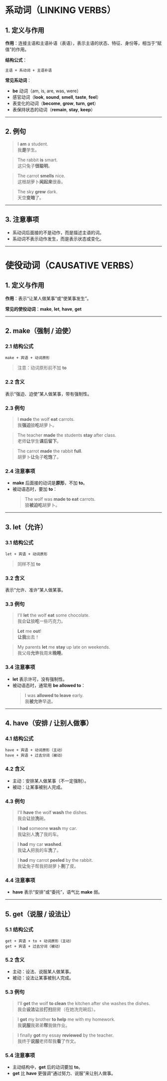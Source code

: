 # 系动词（LINKING VERBS）

## 1. 定义与作用
**作用**：连接主语和主语补语（表语），表示主语的状态、特征、身份等，相当于“赋值”的作用。  

**结构公式**：
```
主语 + 系动词 + 主语补语
```

**常见系动词**：
- **be** 动词（am, is, are, was, were）
- 感官动词（**look**, **sound**, **smell**, **taste**, **feel**）
- 表变化的动词（**become**, **grow**, **turn**, **get**）
- 表保持状态的动词（**remain**, **stay**, **keep**）

---

## 2. 例句
> I **am** a student.  
> 我**是**学生。  

> The rabbit **is** smart.  
> 这只兔子**很聪明**。  

> The carrot **smells** nice.  
> 这根胡萝卜**闻起来**很香。  

> The sky **grew** dark.  
> 天空**变暗**了。

---

## 3. 注意事项
- 系动词后面接的不是动作，而是描述主语的词。  
- 系动词不表示动作发生，而是表示状态或变化。

---

# 使役动词（CAUSATIVE VERBS）

## 1. 定义与作用
**作用**：表示“让某人做某事”或“使某事发生”。  

**常见的使役动词**：**make**, **let**, **have**, **get**

---

## 2. make（强制 / 迫使）

### 2.1 结构公式
```
make + 宾语 + 动词原形
```
> 注意：动词原形前不加 **to**

### 2.2 含义
表示“强迫、迫使”某人做某事，带有强制性。

### 2.3 例句
> I **made** the wolf **eat** carrots.  
> 我**强迫**狼**吃**胡萝卜。  

> The teacher **made** the students **stay** after class.  
> 老师**让**学生**课后留下**。  

> The carrot **made** the rabbit **full**.  
> 胡萝卜**让**兔子**吃饱**了。

### 2.4 注意事项
- **make** 后面接的动词是**原形**，不加 **to**。  
- 被动语态时，要加 **to**：  
  > The wolf was **made to eat** carrots.  
  > 狼**被迫吃**胡萝卜。

---

## 3. let（允许）

### 3.1 结构公式
```
let + 宾语 + 动词原形
```
> 同样不加 **to**

### 3.2 含义
表示“允许、准许”某人做某事。

### 3.3 例句
> I'll **let** the wolf **eat** some chocolate.  
> 我会**让**狼**吃**一些巧克力。  

> **Let** me **out**!  
> **让我**出去！  

> My parents **let** me **stay** up late on weekends.  
> 我父母**允许**我周末**晚睡**。

### 3.4 注意事项
- **let** 表示许可，没有强制性。  
- 被动语态时，通常用 **be allowed to**：  
  > I was **allowed to leave** early.  
  > 我**被允许**早退。

---

## 4. have（安排 / 让别人做事）

### 4.1 结构公式
```
have + 宾语 + 动词原形（主动）
have + 宾语 + 过去分词（被动）
```

### 4.2 含义
- 主动：安排某人做某事（不一定强制）。  
- 被动：让某事被别人完成。

### 4.3 例句
> I'll **have** the wolf **wash** the dishes.  
> 我会**让**狼**洗**碗。  

> I **had** someone **wash** my car.  
> 我**让**别人**洗**了我的车。  

> I **had** my car **washed**.  
> 我**让人**把我的车**洗**了。  

> I **had** my carrot **peeled** by the rabbit.  
> 我**让**兔子帮我把胡萝卜**削**了皮。

### 4.4 注意事项
- **have** 表示“安排”或“委托”，语气比 **make** 弱。

---

## 5. get（说服 / 设法让）

### 5.1 结构公式
```
get + 宾语 + to + 动词原形（主动）
get + 宾语 + 过去分词（被动）
```

### 5.2 含义
- 主动：设法、说服某人做某事。  
- 被动：设法让某事被别人完成。

### 5.3 例句
> I'll **get** the wolf **to clean** the kitchen after she washes the dishes.  
> 我会**设法让**狼**打扫**厨房（在她洗完碗后）。  

> I **got** my brother **to help** me with my homework.  
> 我**说服**我弟弟**帮**我做作业。  

> I finally **got** my essay **reviewed** by the teacher.  
> 我终于**说服**老师帮我**看**了作文。

### 5.4 注意事项
- 主动结构中，**get** 后的动词要加 **to**。  
- **get** 比 **have** 更强调“通过努力、说服”来让别人做事。